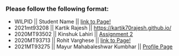 ### Please follow the following format: ###
* WILPID ||     Student Name ||        [link to Page!](http://google.com)
* 2021mt93208   ||  Kartik Rajesh   ||  https://kartik70rajesh.github.io/
* 2020MT93502 || Kinshuk Lahiri || [Assignment 2](https://kinshuk-2020mt93502.github.io/)
* 2020MT93713 || Rohit Varghese || [link to Page!](https://rohitvarghese96.github.io/)
* 2021MT93275 || Mayur Mahabaleshwar Kumbhar || [Profile Page](https://themayurkumbhar.github.io/)

